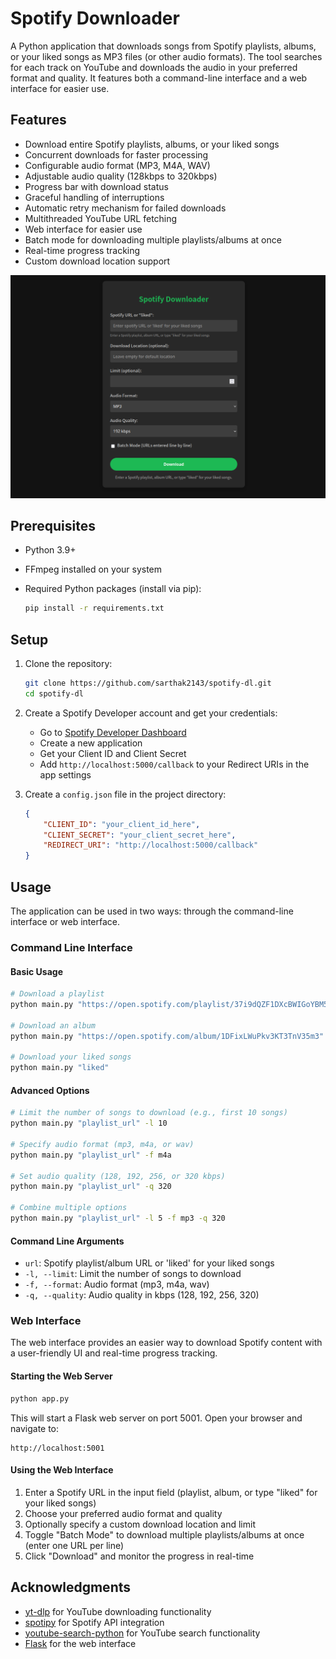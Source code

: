 # Spotify Downloader

A Python application that downloads songs from Spotify playlists, albums, or your liked songs as MP3 files (or other audio formats). The tool searches for each track on YouTube and downloads the audio in your preferred format and quality. It features both a command-line interface and a web interface for easier use.

## Features

- Download entire Spotify playlists, albums, or your liked songs
- Concurrent downloads for faster processing
- Configurable audio format (MP3, M4A, WAV)
- Adjustable audio quality (128kbps to 320kbps)
- Progress bar with download status
- Graceful handling of interruptions
- Automatic retry mechanism for failed downloads
- Multithreaded YouTube URL fetching
- Web interface for easier use
- Batch mode for downloading multiple playlists/albums at once
- Real-time progress tracking
- Custom download location support

![screenshot](screenshot.png)

## Prerequisites

- Python 3.9+
- FFmpeg installed on your system
- Required Python packages (install via pip):

  ```bash
  pip install -r requirements.txt
  ```

## Setup

1. Clone the repository:
   ```bash
   git clone https://github.com/sarthak2143/spotify-dl.git
   cd spotify-dl
   ```

2. Create a Spotify Developer account and get your credentials:
   - Go to [Spotify Developer Dashboard](https://developer.spotify.com/dashboard)
   - Create a new application
   - Get your Client ID and Client Secret
   - Add `http://localhost:5000/callback` to your Redirect URIs in the app settings

3. Create a `config.json` file in the project directory:

   ```json
   {
       "CLIENT_ID": "your_client_id_here",
       "CLIENT_SECRET": "your_client_secret_here",
       "REDIRECT_URI": "http://localhost:5000/callback"
   }
   ```

## Usage

The application can be used in two ways: through the command-line interface or web interface.

### Command Line Interface

#### Basic Usage

```bash
# Download a playlist
python main.py "https://open.spotify.com/playlist/37i9dQZF1DXcBWIGoYBM5M"

# Download an album
python main.py "https://open.spotify.com/album/1DFixLWuPkv3KT3TnV35m3"

# Download your liked songs
python main.py "liked"
```

#### Advanced Options

```bash
# Limit the number of songs to download (e.g., first 10 songs)
python main.py "playlist_url" -l 10

# Specify audio format (mp3, m4a, or wav)
python main.py "playlist_url" -f m4a

# Set audio quality (128, 192, 256, or 320 kbps)
python main.py "playlist_url" -q 320

# Combine multiple options
python main.py "playlist_url" -l 5 -f mp3 -q 320
```

#### Command Line Arguments

- `url`: Spotify playlist/album URL or 'liked' for your liked songs
- `-l, --limit`: Limit the number of songs to download
- `-f, --format`: Audio format (mp3, m4a, wav)
- `-q, --quality`: Audio quality in kbps (128, 192, 256, 320)

### Web Interface

The web interface provides an easier way to download Spotify content with a user-friendly UI and real-time progress tracking.

#### Starting the Web Server

```bash
python app.py
```

This will start a Flask web server on port 5001. Open your browser and navigate to:

```
http://localhost:5001
```

#### Using the Web Interface

1. Enter a Spotify URL in the input field (playlist, album, or type "liked" for your liked songs)
2. Choose your preferred audio format and quality
3. Optionally specify a custom download location and limit
4. Toggle "Batch Mode" to download multiple playlists/albums at once (enter one URL per line)
5. Click "Download" and monitor the progress in real-time

## Acknowledgments

- [yt-dlp](https://github.com/yt-dlp/yt-dlp) for YouTube downloading functionality
- [spotipy](https://spotipy.readthedocs.io/) for Spotify API integration
- [youtube-search-python](https://github.com/alexmercerind/youtube-search-python) for YouTube search functionality
- [Flask](https://flask.palletsprojects.com/) for the web interface
